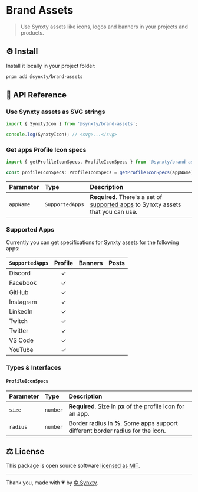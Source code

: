 # Brand Assets

> Use Synxty assets like icons, logos and banners in your projects and products.

## ⚙️ Install

Install it locally in your project folder:

```bash
pnpm add @synxty/brand-assets
```

## 📖 API Reference

### Use Synxty assets as SVG strings

```typescript
import { SynxtyIcon } from '@synxty/brand-assets';

console.log(SynxtyIcon); // <svg>...</svg>
```

### Get apps Profile Icon specs

```typescript
import { getProfileIconSpecs, ProfileIconSpecs } from '@synxty/brand-assets/apps-specs';

const profileIconSpecs: ProfileIconSpecs = getProfileIconSpecs(appName);
```

| Parameter | Type            | Description                                                                                         |
| :-------- | :-------------- | :-------------------------------------------------------------------------------------------------- |
| `appName` | `SupportedApps` | **Required**. There's a set of [supported apps](#supported-apps) to Synxty assets that you can use. |

### Supported Apps

Currently you can get specifications for Synxty assets for the following apps:

| `SupportedApps` | Profile | Banners | Posts |
| :-------------- | :-----: | :-----: | :---: |
| Discord         | &check; |         |       |
| Facebook        | &check; |         |       |
| GitHub          | &check; |         |       |
| Instagram       | &check; |         |       |
| LinkedIn        | &check; |         |       |
| Twitch          | &check; |         |       |
| Twitter         | &check; |         |       |
| VS Code         | &check; |         |       |
| YouTube         | &check; |         |       |

### Types & Interfaces

#### `ProfileIconSpecs`

| Parameter | Type     | Description                                                                     |
| :-------- | :------- | :------------------------------------------------------------------------------ |
| `size`    | `number` | **Required**. Size in **px** of the profile icon for an app.                    |
| `radius`  | `number` | Border radius in **%**. Some apps support different border radius for the icon. |

## ⚖️ License

This package is open source software [licensed as MIT](LICENSE).

---

Thank you, made with 💗 by [&copy; Synxty](https://github.com/synxty).
